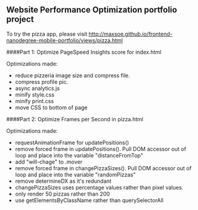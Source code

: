 ## Website Performance Optimization portfolio project

To try the pizza app, please visit http://maxsoe.github.io/frontend-nanodegree-mobile-portfolio/views/pizza.html

####Part 1: Optimize PageSpeed Insights score for index.html

Optimizations made:

- reduce pizzeria image size and compress file.
- compress profile pic.
- async analytics.js
- minify style.css
- minify print.css
- move CSS to bottom of page


####Part 2: Optimize Frames per Second in pizza.html

Optimizations made:

- requestAnimationFrame for updatePositions()
- remove forced frame in updatePositions(). Pull DOM accessor out of loop and place into the variable "distanceFromTop"
- add "will-chage" to .mover
- remove forced frame in changePizzaSizes(). Pull DOM accessor out of loop and place into the variable "randomPizzas"
- remove determineDX as it's redundant
- changePizzaSizes uses percentage values rather than pixel values.
- only render 50 pizzas rather than 200
- use getElementsByClassName rather than querySelectorAll
